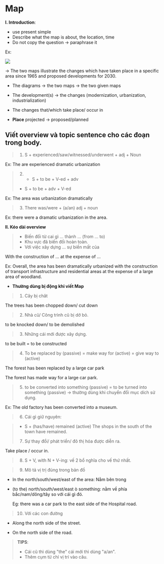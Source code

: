 # **Map**

**I. Introduction**: 
  + use present simple
  + Describe what the map is about, the location, time
  + Do not copy the question $\to$ paraphrase it
  
Ex: 
<div>
<img src= "../../Media/map_assignment.png">
</div>

$\to$ The two maps illustrate the changes which have taken place in a specific area since 1965 and proposed developments for 2030.

+ The diagrams $\to$ the two maps 
               $\to$ the two given maps

+ The development(s) $\to$ the changes (modernization, urbanization, industrialization)
+ The changes that/which take place/ occur in
+ **Place**
 projected $\to$ proposed/planned
## Viết overview và topic sentence cho các đoạn trong body. 
> 1. S + experienced/saw/witnessed/underwent + adj + Noun

Ex: The are experienced dramatic urbanization
> 2. + S + to be + V-ed + adv
>  + S + to be + adv + V-ed
  
Ex: The area was urbanization dramatically
> 3. There was/were + (a/an) adj + noun

Ex: there were a dramatic urbanization in the area.

**II. Kéo dài overview**
> + Biến đổi từ cai gì $\dots$ thành $\dots$ (from $\dots$ to)
> + Khu vực đã biến đổi hoàn toàn.
> + Với việc xây dựng $\dots$ sự biến mất của 

With the construction of $\dots$ at the expense of $\dots$

Ex: Overall, the area has been dramatically urbanized with the construction of transport infrastructure and residential areas at the expense of a large area of woodland.

+ **Thường dùng bị động khi viết Map**
>  1. Cây bị chăt

The trees has been chopped down/ cut down
>  2. Nhà cũ/ Công trình cũ bị dở bỏ.

to be knocked down/ to be demolished

>  3. Những cái mới được xây dựng. 

to be built = to be constructed
>  4. To be replaced by (passive) = make way for (active) = give way to (active)

The forest has been replaced by a large car park

The forest has made way for a large car park. 

>   5. to be converted into something (passive) = to be turned into something (passive) $\to$ thường dùng khi chuyển đổi mục dích sử dụng. 

Ex: The old factory has been converted into a museum. 

>   6. Cái gì giữ nguyên: 

>  + S + (has/have) remained (active)
   The shops in the south of the town have remained.
>  7. Sự thay đổi/ phát triển/ đô thị hóa được diễn ra. 

Take place / occur in.

>    8. S + V, with N + V-ing: vế 2 bổ nghĩa cho vế thứ nhất. 

>    9. Mô tả vị trị đúng trong bản đồ 

+ In the north/south/west/east of the area: Nằm bên trong

+ (to the) north/south/west/east ò something: nằm về phía bắc/nam/dông/tây so với cái gì đó. 

   Eg: there was a car park to the east side of the Hospital road.  

>    10. Với các con đường 
+ Along the north side of the street.

+ On the north side of the road.

> **TIPS**:  
> + Cái cũ thì dùng  "the" cái mới thì dùng "a/an".
> + Thêm cụm từ chỉ vị trí vào câu. 

   




